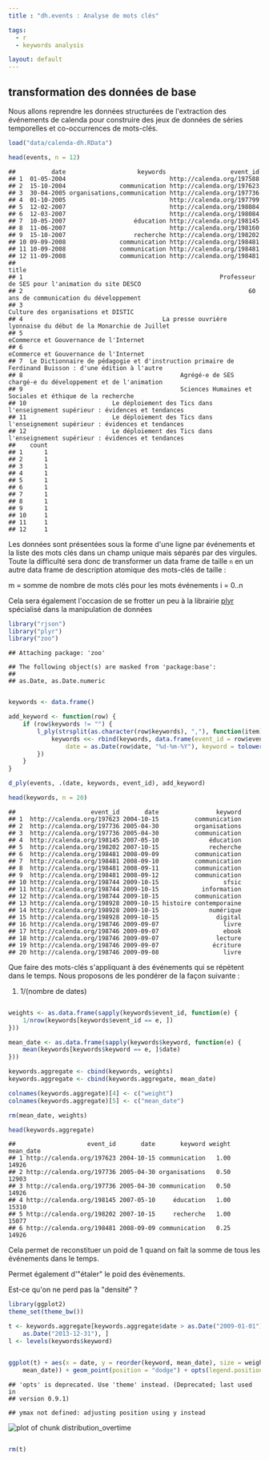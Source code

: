 ```yaml
---
title : "dh.events : Analyse de mots clés"

tags:
  - r
  - keywords analysis

layout: default
---
```


## transformation des données de base

Nous allons reprendre les données structurées de l'extraction des événements de calenda pour construire des jeux de données de séries temporelles et co-occurrences de mots-clés.


```r
load("data/calenda-dh.RData")

head(events, n = 12)
```

```
##          date                    keywords                  event_id
## 1  01-05-2004                             http://calenda.org/197588
## 2  15-10-2004               communication http://calenda.org/197623
## 3  30-04-2005 organisations,communication http://calenda.org/197736
## 4  01-10-2005                             http://calenda.org/197799
## 5  12-02-2007                             http://calenda.org/198084
## 6  12-03-2007                             http://calenda.org/198084
## 7  10-05-2007                   éducation http://calenda.org/198145
## 8  11-06-2007                             http://calenda.org/198160
## 9  15-10-2007                   recherche http://calenda.org/198202
## 10 09-09-2008               communication http://calenda.org/198481
## 11 10-09-2008               communication http://calenda.org/198481
## 12 11-09-2008               communication http://calenda.org/198481
##                                                                                                    title
## 1                                                       Professeur de SES pour l'animation du site DESCO
## 2                                                               60 ans de communication du développement
## 3                                                                    Culture des organisations et DISTIC
## 4                                       La presse ouvrière lyonnaise du début de la Monarchie de Juillet
## 5                                                                 eCommerce et Gouvernance de l'Internet
## 6                                                                 eCommerce et Gouvernance de l'Internet
## 7  Le Dictionnaire de pédagogie et d'instruction primaire de Ferdinand Buisson : d'une édition à l'autre
## 8                                            Agrégé-e de SES chargé-e du développement et de l'animation
## 9                                            Sciences Humaines et Sociales et éthique de la recherche   
## 10                        Le déploiement des Tics dans l'enseignement supérieur : évidences et tendances
## 11                        Le déploiement des Tics dans l'enseignement supérieur : évidences et tendances
## 12                        Le déploiement des Tics dans l'enseignement supérieur : évidences et tendances
##    count
## 1      1
## 2      1
## 3      1
## 4      1
## 5      1
## 6      1
## 7      1
## 8      1
## 9      1
## 10     1
## 11     1
## 12     1
```


Les données sont présentées sous la forme d'une ligne par événements et la liste des mots clés dans un champ unique mais séparés par des virgules. Toute la difficulté sera donc de transformer un data frame de taille `n` en un autre data frame de description atomique des mots-clés de taille :

m = somme de nombre de mots clés pour les mots événements i = 0..n

Cela sera également l'occasion de se frotter un peu à la librairie [plyr](http://plyr.had.co.nz/) spécialisé dans la manipulation de données


```r
library("rjson")
library("plyr")
library("zoo")
```

```
## Attaching package: 'zoo'
```

```
## The following object(s) are masked from 'package:base':
## 
## as.Date, as.Date.numeric
```

```r

keywords <- data.frame()

add_keyword <- function(row) {
    if (row$keywords != "") {
        l_ply(strsplit(as.character(row$keywords), ","), function(item) {
            keywords <<- rbind(keywords, data.frame(event_id = row$event_id, 
                date = as.Date(row$date, "%d-%m-%Y"), keyword = tolower(as.character(item))))
        })
    }
}

d_ply(events, .(date, keywords, event_id), add_keyword)

head(keywords, n = 20)
```

```
##                     event_id       date                keyword
## 1  http://calenda.org/197623 2004-10-15          communication
## 2  http://calenda.org/197736 2005-04-30          organisations
## 3  http://calenda.org/197736 2005-04-30          communication
## 4  http://calenda.org/198145 2007-05-10              éducation
## 5  http://calenda.org/198202 2007-10-15              recherche
## 6  http://calenda.org/198481 2008-09-09          communication
## 7  http://calenda.org/198481 2008-09-10          communication
## 8  http://calenda.org/198481 2008-09-11          communication
## 9  http://calenda.org/198481 2008-09-12          communication
## 10 http://calenda.org/198744 2009-10-15                  sfsic
## 11 http://calenda.org/198744 2009-10-15            information
## 12 http://calenda.org/198744 2009-10-15          communication
## 13 http://calenda.org/198928 2009-10-15 histoire contemporaine
## 14 http://calenda.org/198928 2009-10-15              numérique
## 15 http://calenda.org/198928 2009-10-15                digital
## 16 http://calenda.org/198746 2009-09-07                  livre
## 17 http://calenda.org/198746 2009-09-07                  ebook
## 18 http://calenda.org/198746 2009-09-07                lecture
## 19 http://calenda.org/198746 2009-09-07               écriture
## 20 http://calenda.org/198746 2009-09-08                  livre
```


Que faire des mots-clés s'appliquant à des événements qui se répètent dans le temps. Nous proposons de les pondérer de la façon suivante :

1. 1/(nombre de dates)


```r

weights <- as.data.frame(sapply(keywords$event_id, function(e) {
    1/nrow(keywords[keywords$event_id == e, ])
}))

mean_date <- as.data.frame(sapply(keywords$keyword, function(e) {
    mean(keywords[keywords$keyword == e, ]$date)
}))

keywords.aggregate <- cbind(keywords, weights)
keywords.aggregate <- cbind(keywords.aggregate, mean_date)

colnames(keywords.aggregate)[4] <- c("weight")
colnames(keywords.aggregate)[5] <- c("mean_date")

rm(mean_date, weights)

head(keywords.aggregate)
```

```
##                    event_id       date       keyword weight mean_date
## 1 http://calenda.org/197623 2004-10-15 communication   1.00     14926
## 2 http://calenda.org/197736 2005-04-30 organisations   0.50     12903
## 3 http://calenda.org/197736 2005-04-30 communication   0.50     14926
## 4 http://calenda.org/198145 2007-05-10     éducation   1.00     15310
## 5 http://calenda.org/198202 2007-10-15     recherche   1.00     15077
## 6 http://calenda.org/198481 2008-09-09 communication   0.25     14926
```



Cela permet de reconstituer un poid de 1 quand on fait la somme de tous les événements dans le temps.

Permet également d'"étaler" le poid des évènements.

Est-ce qu'on ne perd pas la "densité" ?


```r
library(ggplot2)
theme_set(theme_bw())

t <- keywords.aggregate[keywords.aggregate$date > as.Date("2009-01-01") & keywords.aggregate$date < 
    as.Date("2013-12-31"), ]
l <- levels(keywords$keyword)


ggplot(t) + aes(x = date, y = reorder(keyword, mean_date), size = weight, color = reorder(keyword, 
    mean_date)) + geom_point(position = "dodge") + opts(legend.position = "none")
```

```
## 'opts' is deprecated. Use 'theme' instead. (Deprecated; last used in
## version 0.9.1)
```

```
## ymax not defined: adjusting position using y instead
```

![plot of chunk distribution_overtime](figure/distribution_overtime.png) 

```r

rm(t)
```